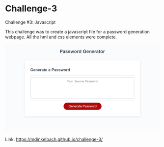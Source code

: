 # Challenge-3
Challenge #3: Javascript

This challenge was to create a javascript file for a password generation webpage. All the hml and css elements were complete.

![Webpage Screenshot](./site-screenshot.png)

Link: https://mdinkelbach.github.io/challenge-3/
